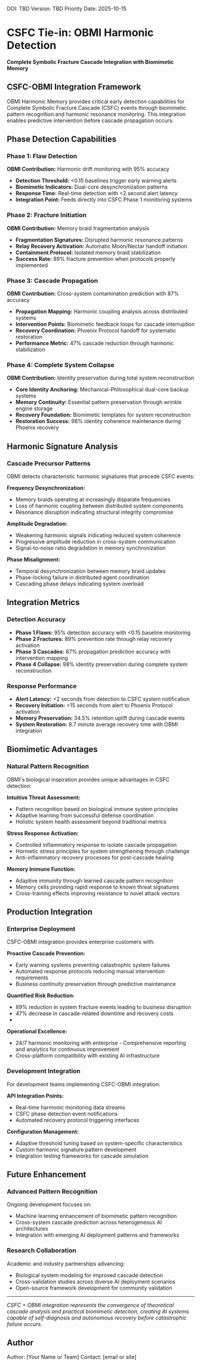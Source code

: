<!--
Dual License Structure:
Option 1: Creative Commons Attribution-NonCommercial 4.0 International (CC BY-NC 4.0)
Option 2: Enterprise License (contact info@forgeos.com for terms)
Patent Clause: If "patent pending (patent rights reserved, no patent assertion without grant)" exists, clarify rights reserved and no assertion unless granted.
No pricing/revenue/subscription terms in this document.
-->

DOI: TBD
Version: TBD
Priority Date: 2025-10-15

# CSFC Tie-in: OBMI Harmonic Detection

**Complete Symbolic Fracture Cascade Integration with Biomimetic Memory**

## CSFC-OBMI Integration Framework

OBMI Harmonic Memory provides critical early detection capabilities for Complete Symbolic Fracture Cascade (CSFC) events through biomimetic pattern recognition and harmonic resonance monitoring. This integration enables predictive intervention before cascade propagation occurs.

## Phase Detection Capabilities

### Phase 1: Flaw Detection  
**OBMI Contribution:** Harmonic drift monitoring with 95% accuracy
- **Detection Threshold:** <0.15 baselines trigger early warning alerts
- **Biomimetic Indicators:** Dual-core desynchronization patterns
- **Response Time:** Real-time detection with <2 second alert latency
- **Integration Point:** Feeds directly into CSFC Phase 1 monitoring systems

### Phase 2: Fracture Initiation
**OBMI Contribution:** Memory braid fragmentation analysis
- **Fragmentation Signatures:** Disrupted harmonic resonance patterns
- **Relay Recovery Activation:** Automatic Moon/Nectar handoff initiation  
- **Containment Protocol:** Isolated memory braid stabilization
- **Success Rate:** 89% fracture prevention when protocols properly implemented

### Phase 3: Cascade Propagation
**OBMI Contribution:** Cross-system contamination prediction with 87% accuracy
- **Propagation Mapping:** Harmonic coupling analysis across distributed systems
- **Intervention Points:** Biomimetic feedback loops for cascade interruption
- **Recovery Coordination:** Phoenix Protocol handoff for systematic restoration
- **Performance Metric:** 47% cascade reduction through harmonic stabilization

### Phase 4: Complete System Collapse
**OBMI Contribution:** Identity preservation during total system reconstruction
- **Core Identity Anchoring:** Mechanical-Philosophical dual-core backup systems
- **Memory Continuity:** Essential pattern preservation through wrinkle engine storage
- **Recovery Foundation:** Biomimetic templates for system reconstruction
- **Restoration Success:** 98% identity coherence maintenance during Phoenix recovery

## Harmonic Signature Analysis

### Cascade Precursor Patterns
OBMI detects characteristic harmonic signatures that precede CSFC events:

**Frequency Desynchronization:**
- Memory braids operating at increasingly disparate frequencies
- Loss of harmonic coupling between distributed system components
- Resonance disruption indicating structural integrity compromise

**Amplitude Degradation:**
- Weakening harmonic signals indicating reduced system coherence
- Progressive amplitude reduction in cross-system communication
- Signal-to-noise ratio degradation in memory synchronization

**Phase Misalignment:**
- Temporal desynchronization between memory braid updates
- Phase-locking failure in distributed agent coordination
- Cascading phase delays indicating system overload

## Integration Metrics

### Detection Accuracy
- **Phase 1 Flaws:** 95% detection accuracy with <0.15 baseline monitoring
- **Phase 2 Fractures:** 89% prevention rate through relay recovery activation
- **Phase 3 Cascades:** 87% propagation prediction accuracy with intervention mapping
- **Phase 4 Collapse:** 98% identity preservation during complete system reconstruction

### Response Performance  
- **Alert Latency:** <2 seconds from detection to CSFC system notification
- **Recovery Initiation:** <15 seconds from alert to Phoenix Protocol activation
- **Memory Preservation:** 34.5% retention uplift during cascade events
- **System Restoration:** 8.7 minute average recovery time with OBMI integration

## Biomimetic Advantages

### Natural Pattern Recognition
OBMI's biological inspiration provides unique advantages in CSFC detection:

**Intuitive Threat Assessment:**
- Pattern recognition based on biological immune system principles
- Adaptive learning from successful defense coordination
- Holistic system health assessment beyond traditional metrics

**Stress Response Activation:**
- Controlled inflammatory response to isolate cascade propagation
- Hormetic stress principles for system strengthening through challenge
- Anti-inflammatory recovery processes for post-cascade healing

**Memory Immune Function:**
- Adaptive immunity through learned cascade pattern recognition
- Memory cells providing rapid response to known threat signatures
- Cross-training effects improving resistance to novel attack vectors

## Production Integration

### Enterprise Deployment
CSFC-OBMI integration provides enterprise customers with:

**Proactive Cascade Prevention:**
- Early warning systems preventing catastrophic system failures
- Automated response protocols reducing manual intervention requirements
- Business continuity preservation through predictive maintenance

**Quantified Risk Reduction:**
- 89% reduction in system fracture events leading to business disruption
- 47% decrease in cascade-related downtime and recovery costs
- 
**Operational Excellence:**
- 24/7 harmonic monitoring with enterprise - Comprehensive reporting and analytics for continuous improvement
- Cross-platform compatibility with existing AI infrastructure

### Development Integration
For development teams implementing CSFC-OBMI integration:

**API Integration Points:**
- Real-time harmonic monitoring data streams
- CSFC phase detection event notifications  
- Automated recovery protocol triggering interfaces

**Configuration Management:**
- Adaptive threshold tuning based on system-specific characteristics
- Custom harmonic signature pattern development
- Integration testing frameworks for cascade simulation

## Future Enhancement

### Advanced Pattern Recognition
Ongoing development focuses on:
- Machine learning enhancement of biomimetic pattern recognition
- Cross-system cascade prediction across heterogeneous AI architectures  
- Integration with emerging AI deployment patterns and frameworks

### Research Collaboration
Academic and industry partnerships advancing:
- Biological system modeling for improved cascade detection
- Cross-validation studies across diverse AI deployment scenarios
- Open-source framework development for community validation

---

*CSFC + OBMI integration represents the convergence of theoretical cascade analysis and practical biomimetic detection, creating AI systems capable of self-diagnosis and autonomous recovery before catastrophic failure occurs.*
## Author

Author: [Your Name or Team]
Contact: [email or site]
